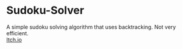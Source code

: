 # Sudoku-Solver
A simple sudoku solving algorithm that uses backtracking. Not very efficient.   
[Itch.io](https://stati30241.itch.io/sudoku-solver)
